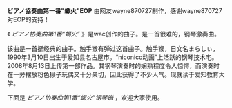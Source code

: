 

**ビアノ協奏曲第一番"蠍火"EOP** 由网友wayne870727制作，感谢wayne870727对EOP的支持！

《 _ピアノ协奏曲第1番“蝎火”_ 》是wac创作的曲子。是一首很难的，钢琴激奏曲。

该曲是一首挺经典的曲子。触手猴有弹过这首曲子。触手猴，日文名まらしぃ，1990年3月10日出生于爱知县名古屋市。“niconico动画”上活跃的钢琴技术宅。2008年8月13日上传第一部作品。其钢琴演奏时的娴熟程度令人惊愕，而演奏时在一旁摆放粉色猴子玩偶又十分亲切，因此获得了不少人气。现就读于爱知教育大学。

下面是 _ピアノ协奏曲第1番“蝎火”钢琴谱_ ，欢迎大家使用。

